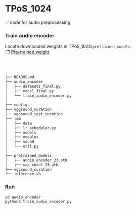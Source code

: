 # TPoS_1024
✅ code for audio preprocessing  <br>

### Train audio encoder  
Locate downloaded weights in TPoS_1024/`pretrained_models`.  
🗂️ [Pre-trained weight](https://drive.google.com/drive/folders/11kDpSAp6wKyDU13rVT66dB0H2vJwXk5D)  

<br>

```bash
.
├── README.md
├── audio_encoder  
│   ├── datasets_final.py
│   ├── model_final.py
│   └── train_audio_encoder.py
│ 
├── configs
├── vggsound_curation
├── vggsound_test_curation
├── ldm
│   ├── data    
│   ├── lr_scheduler.py
│   ├── models
│   ├── modules
│   ├── sound
│   └── util.py
│ 
├── pretrained_models
│   ├── audio_encoder_23.pth
│   ├── map_model_23.pth
├── vggsound_curation 
└── inference.sh 

```

### Run
```
cd audio_encoder
python3 train_audio_encoder.py
```
